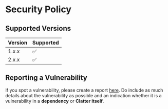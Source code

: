 # Security Policy

## Supported Versions

| Version | Supported          |
| ------- | ------------------ |
| 1.x.x   | :white_check_mark: |
| 2.x.x   | :white_check_mark: |

## Reporting a Vulnerability

If you spot a vulnerability, please create a report [here](https://github.com/jmlepisto/clatter/security).
Do include as much details about the vulnerability as possible and an indication whether it is a vulnerability
in a **dependency** or **Clatter itself**.
